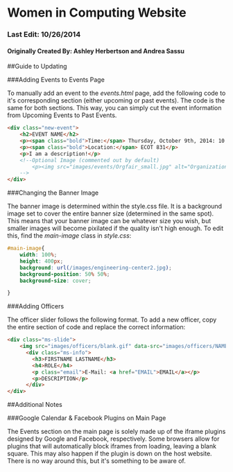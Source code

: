 # Women in Computing Website
### Last Edit: 10/26/2014
#### Originally Created By: Ashley Herbertson and Andrea Sassu

##Guide to Updating

###Adding Events to Events Page

To manually add an event to the *events.html* page, add the following code to it's corresponding section (either upcoming or past events). The code is the same for both sections. This way, you can simply cut the event information from Upcoming Events to Past Events.

```HTML
<div class="new-event">
	<h2>EVENT NAME</h2>
	<p><span class="bold">Time:</span> Thursday, October 9th, 2014: 10:00am-12:00pm</p>
	<p><span class="bold">Location:</span> ECOT 831</p>
	<p>I am a description!</p>
	<!--Optional Image (commented out by default)
		<p><img src="images/events/Orgfair_small.jpg" alt="Organization Fair"></p>
	-->
</div>
```

###Changing the Banner Image

The banner image is determined within the style.css file. It is a background image set to cover the entire banner size (determined in the same spot). This means that your banner image can be whatever size you wish, but smaller images will become pixilated if the quality isn't high enough. To edit this, find the *main-image* class in *style.css*:
```CSS
#main-image{
	width: 100%;
	height: 400px;
	background: url(/images/engineering-center2.jpg); 
	background-position: 50% 50%;
	background-size: cover;

}
```

###Adding Officers

The officer slider follows the following format. To add a new officer, copy the entire section of code and replace the correct information:

```HTML
<div class="ms-slide">
	<img src="images/officers/blank.gif" data-src="images/officers/NAME.jpg" alt="NAME"/>     
	  <div class="ms-info">
		<h3>FIRSTNAME LASTNAME</h3>
		<h4>ROLE</h4>
		<p class="email">E-Mail: <a href="EMAIL">EMAIL</a></p>
		<p>DESCRIPTION</p>
	  </div>     
</div>
```

##Additional Notes

###Google Calendar & Facebook Plugins on Main Page

The Events section on the main page is solely made up of the iframe plugins designed by Google and Facebook, respectively. Some browsers allow for plugins that will automatically block iframes from loading, leaving a blank square. This may also happen if the plugin is down on the host website. There is no way around this, but it's something to be aware of.